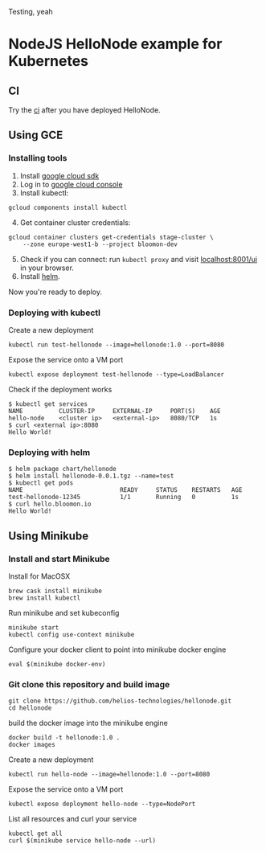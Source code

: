 Testing, yeah

# NodeJS HelloNode example for Kubernetes

## CI

Try the [ci](/ci) after you have deployed HelloNode.

## Using GCE

### Installing tools

1. Install [google cloud sdk](https://cloud.google.com/sdk/downloads)
2. Log in to [google cloud console](https://console.cloud.google.com/home/dashboard?project=bloomon-dev)
3. Install kubectl:
```console
gcloud components install kubectl
```
4. Get container cluster credentials:
```console
gcloud container clusters get-credentials stage-cluster \
    --zone europe-west1-b --project bloomon-dev
```
5. Check if you can connect: run `kubectl proxy` and visit [localhost:8001/ui](http://localhost:8001/ui) in your browser.
6. Install [helm](https://github.com/kubernetes/helm/blob/master/docs/install.md).

Now you're ready to deploy.

### Deploying with kubectl

Create a new deployment

```console
kubectl run test-hellonode --image=hellonode:1.0 --port=8080
```

Expose the service onto a VM port

```console
kubectl expose deployment test-hellonode --type=LoadBalancer
```

Check if the deployment works

```console
$ kubectl get services
NAME          CLUSTER-IP     EXTERNAL-IP     PORT(S)    AGE
hello-node    <cluster ip>   <external-ip>   8080/TCP   1s
$ curl <external ip>:8080
Hello World!
```

### Deploying with helm

```console
$ helm package chart/hellonode
$ helm install hellonode-0.0.1.tgz --name=test
$ kubectl get pods
NAME                           READY     STATUS    RESTARTS   AGE
test-hellonode-12345           1/1       Running   0          1s
$ curl hello.bloomon.io
Hello World!
```

## Using Minikube

### Install and start Minikube

Install for MacOSX
```console
brew cask install minikube
brew install kubectl
```

Run minikube and set kubeconfig
```console
minikube start
kubectl config use-context minikube
```

Configure your docker client to point into minikube docker engine
```console
eval $(minikube docker-env)
```

### Git clone this repository and build image

```console
git clone https://github.com/helios-technologies/hellonode.git
cd hellonode
```

build the docker image into the minikube engine
```console
docker build -t hellonode:1.0 .
docker images
```

Create a new deployment
```console
kubectl run hello-node --image=hellonode:1.0 --port=8080
```

Expose the service onto a VM port
```console
kubectl expose deployment hello-node --type=NodePort
```

List all resources and curl your service
```console
kubectl get all
curl $(minikube service hello-node --url)
```

